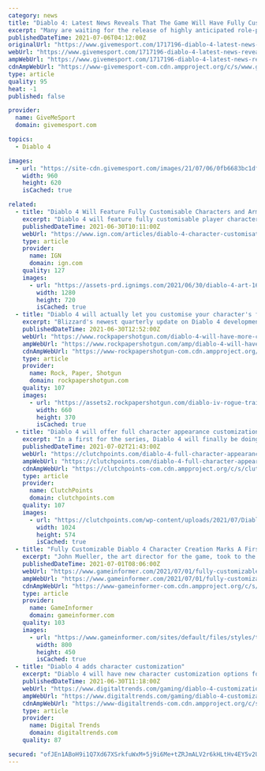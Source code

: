 ```yaml
---
category: news
title: "Diablo 4: Latest News Reveals That The Game Will Have Fully Customisable Characters And Armour"
excerpt: "Many are waiting for the release of highly anticipated role-playing game Diablo 4 and the latest news has revealed that the game will have fully customisable characters and armour. The game has been ..."
publishedDateTime: 2021-07-06T04:12:00Z
originalUrl: "https://www.givemesport.com/1717196-diablo-4-latest-news-reveals-that-the-game-will-have-fully-customisable-characters-and-armour?amp"
webUrl: "https://www.givemesport.com/1717196-diablo-4-latest-news-reveals-that-the-game-will-have-fully-customisable-characters-and-armour?amp"
ampWebUrl: "https://www.givemesport.com/1717196-diablo-4-latest-news-reveals-that-the-game-will-have-fully-customisable-characters-and-armour?amp"
cdnAmpWebUrl: "https://www-givemesport-com.cdn.ampproject.org/c/s/www.givemesport.com/1717196-diablo-4-latest-news-reveals-that-the-game-will-have-fully-customisable-characters-and-armour?amp"
type: article
quality: 95
heat: -1
published: false

provider:
  name: GiveMeSport
  domain: givemesport.com

topics:
  - Diablo 4

images:
  - url: "https://site-cdn.givemesport.com/images/21/07/06/0fb6683bc1df86a16495148a6524a82c/960.jpg"
    width: 960
    height: 620
    isCached: true

related:
  - title: "Diablo 4 Will Feature Fully Customisable Characters and Armor"
    excerpt: "Diablo 4 will feature fully customisable player characters, as well as a new dyes system and in-engine cinematics."
    publishedDateTime: 2021-06-30T10:11:00Z
    webUrl: "https://www.ign.com/articles/diablo-4-character-customisation-art"
    type: article
    provider:
      name: IGN
      domain: ign.com
    quality: 127
    images:
      - url: "https://assets-prd.ignimgs.com/2021/06/30/diablo-4-art-1625059950283.jpg?width=1280"
        width: 1280
        height: 720
        isCached: true
  - title: "Diablo 4 will actually let you customise your character's face"
    excerpt: "Blizzard's newest quarterly update on Diablo 4 development digs into how detailed you'll be able to customise your character from facial hair to eye color."
    publishedDateTime: 2021-06-30T12:52:00Z
    webUrl: "https://www.rockpapershotgun.com/diablo-4-will-have-more-character-customization-than-any-other-diablo-game"
    ampWebUrl: "https://www.rockpapershotgun.com/amp/diablo-4-will-have-more-character-customization-than-any-other-diablo-game"
    cdnAmpWebUrl: "https://www-rockpapershotgun-com.cdn.ampproject.org/c/s/www.rockpapershotgun.com/amp/diablo-4-will-have-more-character-customization-than-any-other-diablo-game"
    type: article
    provider:
      name: Rock, Paper, Shotgun
      domain: rockpapershotgun.com
    quality: 107
    images:
      - url: "https://assets2.rockpapershotgun.com/diablo-iv-rogue-trailer.jpg/BROK/resize/660%3E/format/jpg/quality/70/diablo-iv-rogue-trailer.jpg"
        width: 660
        height: 370
        isCached: true
  - title: "Diablo 4 will offer full character appearance customization"
    excerpt: "In a first for the series, Diablo 4 will finally be doing away with pre-established character pre-sets. “Diablo IV offers players more customization options than ever,” Blizzard said in the most ..."
    publishedDateTime: 2021-07-02T21:43:00Z
    webUrl: "https://clutchpoints.com/diablo-4-full-character-appearance-customization/"
    ampWebUrl: "https://clutchpoints.com/diablo-4-full-character-appearance-customization/amp/"
    cdnAmpWebUrl: "https://clutchpoints-com.cdn.ampproject.org/c/s/clutchpoints.com/diablo-4-full-character-appearance-customization/amp/"
    type: article
    provider:
      name: ClutchPoints
      domain: clutchpoints.com
    quality: 107
    images:
      - url: "https://clutchpoints.com/wp-content/uploads/2021/07/Diablo-4-will-offer-full-character-appearance-customization-1024x574.jpg"
        width: 1024
        height: 574
        isCached: true
  - title: "Fully Customizable Diablo 4 Character Creation Marks A First For The Franchise"
    excerpt: "John Mueller, the art director for the game, took to the Blizzard blog to go into more detail about the character art in the upcoming game. Beyond just the characters, he also confirmed that they took ..."
    publishedDateTime: 2021-07-01T08:06:00Z
    webUrl: "https://www.gameinformer.com/2021/07/01/fully-customizable-diablo-4-character-creation-marks-a-first-for-the-franchise"
    ampWebUrl: "https://www.gameinformer.com/2021/07/01/fully-customizable-diablo-4-character-creation-marks-a-first-for-the-franchise?amp"
    cdnAmpWebUrl: "https://www-gameinformer-com.cdn.ampproject.org/c/s/www.gameinformer.com/2021/07/01/fully-customizable-diablo-4-character-creation-marks-a-first-for-the-franchise?amp"
    type: article
    provider:
      name: GameInformer
      domain: gameinformer.com
    quality: 103
    images:
      - url: "https://www.gameinformer.com/sites/default/files/styles/thumbnail/public/2021/07/01/8d587dae/73kwthhrfbdz1624658979967.png"
        width: 800
        height: 450
        isCached: true
  - title: "Diablo 4 adds character customization"
    excerpt: "Diablo 4 will have new character customization options for players to use to create their own looks and style."
    publishedDateTime: 2021-06-30T11:18:00Z
    webUrl: "https://www.digitaltrends.com/gaming/diablo-4-customization/"
    ampWebUrl: "https://www.digitaltrends.com/gaming/diablo-4-customization/?amp"
    cdnAmpWebUrl: "https://www-digitaltrends-com.cdn.ampproject.org/c/s/www.digitaltrends.com/gaming/diablo-4-customization/?amp"
    type: article
    provider:
      name: Digital Trends
      domain: digitaltrends.com
    quality: 87

secured: "ofJEn1ABoH9i1Q7Xd67XSrkfuWxM+5j9i6Me+tZRJmALV2r6kHLtHv4EY5v2UyFgSdLfd3HeF/j2S4WVufV9SZhV3orf4gDBtg5O//jG15loEwtHzhGvSnOTObsApUoew/13gHY13abRSUQbg5So6zOF4rKynVOBubo5ynihwCVhwazT5UaujcHX3OwFv+WoWmk3sS1Ojv6NR516O9m9nqvNEmxyWMh16vkZVpgBOUdAqhMcDfiE6YgiNPQ8OJP9EVXzvXTyYBowzZ1RmeKCeDV7qUWXp57vX1w2JwzZ8rB7dkTwYmp4Kkfu2VEZNzpDtB9HpXlck0tQknyvFgn6z2MWA7cd3Jpcd7BMkQbwlBc=;zpOm0TH8NlpHhavnh1VutQ=="
---
```


